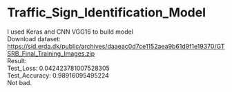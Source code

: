 # Traffic_Sign_Identification_Model
I used Keras and CNN VGG16 to build model  
Download dataset: https://sid.erda.dk/public/archives/daaeac0d7ce1152aea9b61d9f1e19370/GTSRB_Final_Training_Images.zip  
Result:  
Test_Loss: 0.042423781007528305  
Test_Accuracy: 0.98916095495224  
Not bad.
